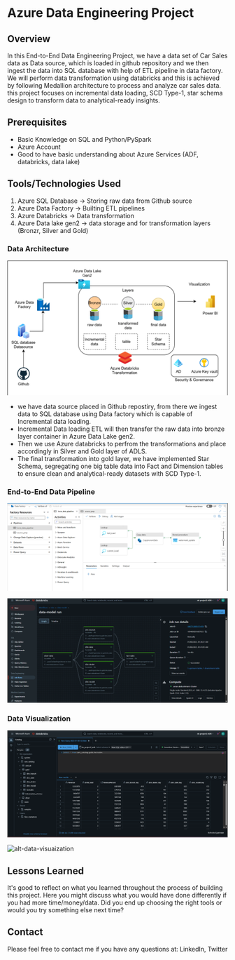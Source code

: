 # Azure Data Engineering Project

## Overview

In this End-to-End Data Engineering Project, we have a data set of Car Sales data as Data source, which is loaded in github repository and we then ingest the data into SQL database with help of ETL pipeline in data factory. We will perform data transformation using databricks and this is achieved by following Medallion architecture to process and analyze car sales data. this project focuses on incremental data loading, SCD Type-1, star schema design to transform data to analytical-ready insights.

## Prerequisites

- Basic Knowledge on SQL and Python/PySpark
- Azure Account
- Good to have basic understanding about Azure Services (ADF, databricks, data lake)

## Tools/Technologies Used

1. Azure SQL Database -> Storing raw data from Github source
2. Azure Data Factory -> Builting ETL pipelines
3. Azure Databricks -> Data transformation
4. Azure Data lake gen2 -> data storage and for transformation layers (Bronzr, Silver and Gold) 

### Data Architecture

![Example architecture image](images/architecture.png)

- we have data source placed in Github repostiry, from there we ingest data to SQL database using Data factory which is capable of Incremental data loading.
- Incremental Data loading ETL will then transfer the raw data into bronze layer container in Azure Data Lake gen2.
- Then we use Azure databricks to perfrom the transformations and place accordingly in Silver and Gold layer of ADLS.
- The final transformation into gold layer, we have implemented Star Schema, segregating one big table data into Fact and Dimension tables to ensure clean and analytical-ready datasets with SCD Type-1.

### End-to-End Data Pipeline

![alt-pipeline-image](images/etl_pipeline.png)

![alt-pipeline-image](images/etl2.png)

### Data Visualization

![alt-data-visuaization](images/final_analysis.png)

![alt-data-visuaization](images/snip2.png)

## Lessons Learned

It's good to reflect on what you learned throughout the process of building this project. Here you might discuss what you would have done differently if you had more time/money/data. Did you end up choosing the right tools or would you try something else next time?

## Contact

Please feel free to contact me if you have any questions at: LinkedIn, Twitter
